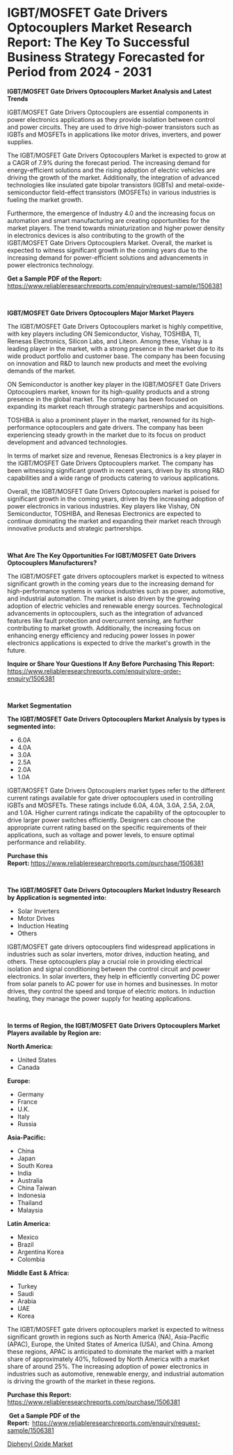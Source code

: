 <p><h1>IGBT/MOSFET Gate Drivers Optocouplers Market Research Report: The Key To Successful Business Strategy Forecasted for Period from 2024 - 2031</h1></p><p><strong>IGBT/MOSFET Gate Drivers Optocouplers Market Analysis and Latest Trends</strong></p>
<p><p>IGBT/MOSFET Gate Drivers Optocouplers are essential components in power electronics applications as they provide isolation between control and power circuits. They are used to drive high-power transistors such as IGBTs and MOSFETs in applications like motor drives, inverters, and power supplies.</p><p>The IGBT/MOSFET Gate Drivers Optocouplers Market is expected to grow at a CAGR of 7.9% during the forecast period. The increasing demand for energy-efficient solutions and the rising adoption of electric vehicles are driving the growth of the market. Additionally, the integration of advanced technologies like insulated gate bipolar transistors (IGBTs) and metal-oxide-semiconductor field-effect transistors (MOSFETs) in various industries is fueling the market growth.</p><p>Furthermore, the emergence of Industry 4.0 and the increasing focus on automation and smart manufacturing are creating opportunities for the market players. The trend towards miniaturization and higher power density in electronics devices is also contributing to the growth of the IGBT/MOSFET Gate Drivers Optocouplers Market. Overall, the market is expected to witness significant growth in the coming years due to the increasing demand for power-efficient solutions and advancements in power electronics technology.</p></p>
<p><strong>Get a Sample PDF of the Report:&nbsp;</strong> <a href="https://www.reliableresearchreports.com/enquiry/request-sample/1506381">https://www.reliableresearchreports.com/enquiry/request-sample/1506381</a></p>
<p>&nbsp;</p>
<p><strong>IGBT/MOSFET Gate Drivers Optocouplers Major Market Players</strong></p>
<p><p>The IGBT/MOSFET Gate Drivers Optocouplers market is highly competitive, with key players including ON Semiconductor, Vishay, TOSHIBA, TI, Renesas Electronics, Silicon Labs, and Liteon. Among these, Vishay is a leading player in the market, with a strong presence in the market due to its wide product portfolio and customer base. The company has been focusing on innovation and R&D to launch new products and meet the evolving demands of the market.</p><p>ON Semiconductor is another key player in the IGBT/MOSFET Gate Drivers Optocouplers market, known for its high-quality products and a strong presence in the global market. The company has been focused on expanding its market reach through strategic partnerships and acquisitions.</p><p>TOSHIBA is also a prominent player in the market, renowned for its high-performance optocouplers and gate drivers. The company has been experiencing steady growth in the market due to its focus on product development and advanced technologies.</p><p>In terms of market size and revenue, Renesas Electronics is a key player in the IGBT/MOSFET Gate Drivers Optocouplers market. The company has been witnessing significant growth in recent years, driven by its strong R&D capabilities and a wide range of products catering to various applications.</p><p>Overall, the IGBT/MOSFET Gate Drivers Optocouplers market is poised for significant growth in the coming years, driven by the increasing adoption of power electronics in various industries. Key players like Vishay, ON Semiconductor, TOSHIBA, and Renesas Electronics are expected to continue dominating the market and expanding their market reach through innovative products and strategic partnerships.</p></p>
<p>&nbsp;</p>
<p><strong>What Are The Key Opportunities For IGBT/MOSFET Gate Drivers Optocouplers Manufacturers?</strong></p>
<p><p>The IGBT/MOSFET gate drivers optocouplers market is expected to witness significant growth in the coming years due to the increasing demand for high-performance systems in various industries such as power, automotive, and industrial automation. The market is also driven by the growing adoption of electric vehicles and renewable energy sources. Technological advancements in optocouplers, such as the integration of advanced features like fault protection and overcurrent sensing, are further contributing to market growth. Additionally, the increasing focus on enhancing energy efficiency and reducing power losses in power electronics applications is expected to drive the market's growth in the future.</p></p>
<p><strong>Inquire or Share Your Questions If Any Before Purchasing This Report:</strong> <a href="https://www.reliableresearchreports.com/enquiry/pre-order-enquiry/1506381">https://www.reliableresearchreports.com/enquiry/pre-order-enquiry/1506381</a></p>
<p>&nbsp;</p>
<p><strong>Market Segmentation</strong></p>
<p><strong>The IGBT/MOSFET Gate Drivers Optocouplers Market Analysis by types is segmented into:</strong></p>
<p><ul><li>6.0A</li><li>4.0A</li><li>3.0A</li><li>2.5A</li><li>2.0A</li><li>1.0A</li></ul></p>
<p><p>IGBT/MOSFET Gate Drivers Optocouplers market types refer to the different current ratings available for gate driver optocouplers used in controlling IGBTs and MOSFETs. These ratings include 6.0A, 4.0A, 3.0A, 2.5A, 2.0A, and 1.0A. Higher current ratings indicate the capability of the optocoupler to drive larger power switches efficiently. Designers can choose the appropriate current rating based on the specific requirements of their applications, such as voltage and power levels, to ensure optimal performance and reliability.</p></p>
<p><strong>Purchase this Report:&nbsp;</strong><a href="https://www.reliableresearchreports.com/purchase/1506381">https://www.reliableresearchreports.com/purchase/1506381</a></p>
<p>&nbsp;</p>
<p><strong>The IGBT/MOSFET Gate Drivers Optocouplers Market Industry Research by Application is segmented into:</strong></p>
<p><ul><li>Solar Inverters</li><li>Motor Drives</li><li>Induction Heating</li><li>Others</li></ul></p>
<p><p>IGBT/MOSFET gate drivers optocouplers find widespread applications in industries such as solar inverters, motor drives, induction heating, and others. These optocouplers play a crucial role in providing electrical isolation and signal conditioning between the control circuit and power electronics. In solar inverters, they help in efficiently converting DC power from solar panels to AC power for use in homes and businesses. In motor drives, they control the speed and torque of electric motors. In induction heating, they manage the power supply for heating applications.</p></p>
<p>&nbsp;</p>
<p><strong>In terms of Region, the IGBT/MOSFET Gate Drivers Optocouplers Market Players available by Region are:</strong></p>
<p>
    <p> <strong> North America: </strong>
        <ul>
            <li>United States</li>
            <li>Canada</li>
        </ul>
        </p> 
    <p> <strong> Europe: </strong>
        <ul>
            <li>Germany</li>
            <li>France</li>
            <li>U.K.</li>
            <li>Italy</li>
            <li>Russia</li>
        </ul>
        </p> 
    <p> <strong> Asia-Pacific: </strong>
        <ul>
            <li>China</li>
            <li>Japan</li>
            <li>South Korea</li>
            <li>India</li>
            <li>Australia</li>
            <li>China Taiwan</li>
            <li>Indonesia</li>
            <li>Thailand</li>
            <li>Malaysia</li>
        </ul>
        </p> 
    <p> <strong> Latin America: </strong>
        <ul>
            <li>Mexico</li>
            <li>Brazil</li>
            <li>Argentina Korea</li>
            <li>Colombia</li>
        </ul>
        </p> 
    <p> <strong> Middle East & Africa: </strong>
        <ul>
            <li>Turkey</li>
            <li>Saudi</li>
            <li>Arabia</li>
            <li>UAE</li>
            <li>Korea</li>
        </ul>
    </p>
    </p>
<p><p>The IGBT/MOSFET gate drivers optocouplers market is expected to witness significant growth in regions such as North America (NA), Asia-Pacific (APAC), Europe, the United States of America (USA), and China. Among these regions, APAC is anticipated to dominate the market with a market share of approximately 40%, followed by North America with a market share of around 25%. The increasing adoption of power electronics in industries such as automotive, renewable energy, and industrial automation is driving the growth of the market in these regions.</p></p>
<p><strong>Purchase this Report: </strong><a href="https://www.reliableresearchreports.com/purchase/1506381">https://www.reliableresearchreports.com/purchase/1506381</a></p>
<p>&nbsp;<strong>Get a Sample PDF of the Report:&nbsp;&nbsp;</strong><a href="https://www.reliableresearchreports.com/enquiry/request-sample/1506381">https://www.reliableresearchreports.com/enquiry/request-sample/1506381</a></p>
<p><strong></strong></p>
<p><p><a href="https://full-wildebeest-80b.notion.site/Global-Diphenyl-Oxide-Market-Size-and-Market-Trends-Insights-and-Projections-from-2024-to-2031-43bc6958b73c44bcb06b0eb36b08776f">Diphenyl Oxide Market</a></p></p>